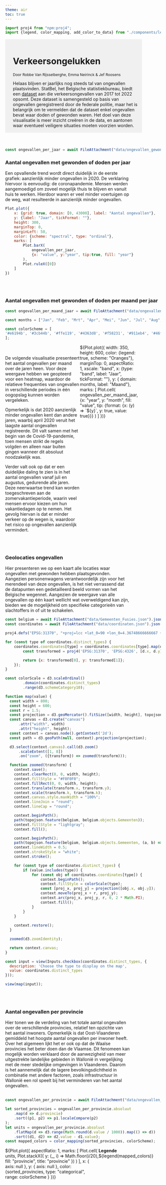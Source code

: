 ```yaml
---
theme: air
toc: true
---
```


````js
import proj4 from "npm:proj4";
import {legend, color_mapping, add_color_to_data} from "./components/legends.js"
````

<div style="width: 80%; background-color: #F0F0F0; padding : 15px; padding-left: 25px">
<h1>Verkeersongelukken</h1>
<p style="font-size: 12px">Door Robbe Van Rijsselberghe, Emma Neirinck & Jef Roosens</p>
<div style = "width: 100%">
Helaas blijven er jaarlijks nog steeds tal van ongevallen plaatsvinden. StatBel, het Belgische statistiekbureau, biedt een <a href="https://statbel.fgov.be/nl/open-data/geolocalisatie-van-de-verkeersongevallen-2017-2022">dataset</a> aan die verkeersongevallen van 2017 tot 2022 opsomt. Deze dataset is samengesteld op basis van ongevallen geregistreerd door de federale politie, maar het is belangrijk om te vermelden dat de dataset enkel ongevallen bevat waar doden of gewonden waren. Het doel van deze visualisatie is meer inzicht creëren in de data, en aantonen waar eventueel veiligere situaties moeten voorzien worden.
</div>

</div>
<br>
<br>

```js
const ongevallen_per_jaar = await FileAttachment("data/ongevallen_gewonden_jaar.json").json();
```


### Aantal ongevallen met gewonden of doden per jaar
<div style="width: 80%;">
    Een opvallende trend wordt direct duidelijk in de eerste grafiek: aanzienlijk minder ongevallen in 2020. De verklaring hiervoor is eenvoudig: de coronapandemie. Mensen werden aangemoedigd om zoveel mogelijk thuis te blijven en vanuit huis te werken. Hierdoor waren er veel minder voertuigen op de weg, wat resulteerde in aanzienlijk minder ongevallen.
</div>

```js
Plot.plot({
    x: {grid: true, domain: [0, 43000], label: "Aantal ongevallen"},
    y: {label: "Jaar", tickFormat: ""},
    height: 300,
    marginTop: 0,
    marginLeft: 50,
    color: {scheme: "spectral", type: "ordinal"},
    marks: [
        Plot.barX(
            ongevallen_per_jaar,
            {x: "value", y:"year", tip:true, fill: "year"}
        ),
        Plot.ruleX([0])
    ]
})
```
<br>
<br>

### Aantal ongevallen met gewonden of doden per maand per jaar

```js
const ongevallen_per_maand_jaar = await FileAttachment("data/ongevallen_gewonden_maand_jaar.json").json();

const months = ["Jan", "Feb", "Mrt", "Apr", "Mei", "Jun", "Jul", "Aug", "Sep", "Okt", "Nov", "Dec"];

const colorScheme = [
'#e6194b', '#3cb44b', '#ffe119', '#4363d8', '#f58231', '#911eb4', '#46f0f0', '#f032e6', '#bcf60c', '#fabebe', '#008080', '#e6beff', '#9a6324', '#fffac8', '#800000', '#aaffc3', '#808000', '#ffd8b1', '#000075', '#808080'
];
```
<div style="display:flex; width: 80%">
  <div style="flex: 0 0 60%">
  <br>
  <br>
  De volgende visualisatie presenteert het aantal ongevallen per maand over de jaren heen. Voor deze weergave hebben we geopteerd voor een heatmap, waardoor de relatieve frequenties van ongevallen in verschillende periodes in één oogopslag kunnen worden vergeleken.

  Opmerkelijk is dat 2020 aanzienlijk minder ongevallen kent dan andere jaren, waarbij april 2020 veruit het laagste aantal ongevallen registreerde. Dit valt samen met het begin van de Covid-19-pandemie, toen mensen strikt de regels volgden en alleen naar buiten gingen wanneer dit absoluut noodzakelijk was.

  Verder valt ook op dat er een duidelijke daling te zien is in het aantal ongevallen vanaf juli en augustus, gedurende alle jaren. Deze neerwaartse trend kan worden toegeschreven aan de zomervakantieperiode, waarin veel mensen ervoor kiezen om hun vakantiedagen op te nemen. Het gevolg hiervan is dat er minder verkeer op de wegen is, waardoor het risico op ongevallen aanzienlijk vermindert.

  </div>
  <div>
    ${Plot.plot({
       width: 350,
      height: 600,
      color: {legend: true, scheme: "Oranges"},
      marginTop: 0,
      aspectRatio: 1,
      xscale: "band",
      x: {type: "band", label: "Jaar", tickFormat: ""},
      y: {
          domain: months,
          label: "Maand"},
      marks: [
          Plot.cell(
              ongevallen_per_maand_jaar,
              {x: "year", y: "month", fill: "value", tip: {format: {x: (y) => `${y}`, y: true, value: true}}}
          )
      ]
    })}
  </div>
</div>

<br>
<br>

### Geolocaties ongevallen

<div style="width: 80%">
Hier presenteren we op een kaart alle locaties waar ongevallen met gewonden hebben plaatsgevonden. Aangezien personenwagens verantwoordelijk zijn voor het merendeel van deze ongevallen, is het niet verrassend dat de datapunten een gedetailleerd beeld vormen van het Belgische wegennet.
Aangezien de weergave van alle ongevallen op één kaart wellicht wat overweldigend kan zijn, bieden we de mogelijkheid om specifieke categorieën van slachtoffers in of uit te schakelen.
</div>

```js
const belgium = await FileAttachment("data/Gemeenten_Fusies.json").json()
const coordinates = await FileAttachment("data/coordinaten.json").json()
```

```js
proj4.defs("EPSG:31370", "+proj=lcc +lat_0=90 +lon_0=4.36748666666667 +lat_1=51.1666672333333 +lat_2=49.8333339 +x_0=150000.013 +y_0=5400088.438 +ellps=intl +towgs84=-106.8686,52.2978,-103.7239,-0.3366,0.457,-1.8422,-1.2747 +units=m +no_defs +type=crs");

for (const type of coordinates.distinct_types) {
    coordinates.coordinates[type] = coordinates.coordinates[type].map(d => {
        const transformed = proj4('EPSG:31370', 'EPSG:4326', [d.x, d.y]);

        return {x: transformed[0], y: transformed[1]};
    });
}
```

```js
const colorScale = d3.scaleOrdinal()
        .domain(coordinates.distinct_types)
        .range(d3.schemeCategory10);
```

```js
function map(value) {
  const width = 800;
  const height = 600;
  const r = 1.5;
  const projection = d3.geoMercator().fitSize([width, height], topojson.feature(belgium, belgium.objects.Gemeenten));
  const canvas = d3.create("canvas")
      .attr("width", width)
      .attr("height", height);
  const context = canvas.node().getContext('2d');
  const path = d3.geoPath(null, context).projection(projection);

  d3.select(context.canvas).call(d3.zoom()
      .scaleExtent([1, 8])
      .on("zoom", ({transform}) => zoomed(transform)));

  function zoomed(transform) {
    context.save();
    context.clearRect(0, 0, width, height);
    context.fillStyle = "#F0F0F0";
    context.fillRect(0, 0, width, height);
    context.translate(transform.x, transform.y);
    context.scale(transform.k, transform.k);
    context.canvas.style.maxWidth = "100%";
    context.lineJoin = "round";
    context.lineCap = "round";

    context.beginPath();
    path(topojson.feature(belgium, belgium.objects.Gemeenten));
    context.fillStyle = "lightgray";
    context.fill();

    context.beginPath();
    path(topojson.feature(belgium, belgium.objects.Gemeenten, (a, b) => a !== b ));
    context.lineWidth = 0.5;
    context.strokeStyle = "white";
    context.stroke();

    for (const type of coordinates.distinct_types) {
        if (value.includes(type)) {
            for (const obj of coordinates.coordinates[type]) {
                context.beginPath();
                context.fillStyle = colorScale(type);
                const [proj_x, proj_y] = projection([obj.x, obj.y]);
                context.moveTo(proj_x + r, proj_y);
                context.arc(proj_x, proj_y, r, 0, 2 * Math.PI);
                context.fill();
            }
        }
    }
    
    context.restore();
  }

  zoomed(d3.zoomIdentity);

  return context.canvas;
}
```

```js
const input = view(Inputs.checkbox(coordinates.distinct_types, {
  description: 'Choose the type to display on the map',
  value: coordinates.distinct_types
}));
```

```js
view(map(input));
```

<br>
<br>

### Aantal ongevallen per provincie 

<div style="width: 80%">
Hier tonen we de verdeling van het totale aantal ongevallen over de verschillende provincies, relatief ten opzichte van het aantal inwoners. Opmerkelijk is dat Oost-Vlaanderen gemiddeld het hoogste aantal ongevallen per inwoner heeft.
<br>
Over het algemeen lijkt het er ook op dat de Waalse provincies het beter doen dan de Vlaamse. Dit fenomeen kan mogelijk worden verklaard door de aanwezigheid van meer uitgestrekte landelijke gebieden in Wallonië in vergelijking met de meer stedelijke omgevingen in Vlaanderen. Daarom is het aannemelijk dat de lagere bevolkingsdichtheid in combinatie met andere factoren, zoals infrastructuur in Wallonië een rol speelt bij het verminderen van het aantal ongevallen.
</div>
<br>

````js
const ongevallen_per_provincie = await FileAttachment("data/ongevallen_per_provincie.json").json();

let sorted_provincies = ongevallen_per_provincie.absoluut
    .map(d => d.provincie)
    .sort((p1, p2) => p1.localeCompare(p2)
);
let units = ongevallen_per_provincie.absoluut
    .flatMap(d => d3.range(Math.round(d.value / 1000)).map(() => d))
    .sort((d1, d2) => d2.value - d1.value);
const mapped_colors = color_mapping(sorted_provincies, colorScheme);
````

<div style="display:flex; height: 400px">
  <div style="flex: 0 0 60%">
    ${Plot.plot({
    aspectRatio: 1,
  marks: [
    Plot.cell(
        units,
      Plot.stackX({
        y: (_, i) => Math.floor(i/20),
        fill: "provincie",
        title: "provincie"
      })
    )
  ],
  x: { axis: null },
  y: { axis: null },
  color: {sorted_provincies, type: "categorical", range: colorScheme }
})}
  </div>
  <div style="flex: 0 0 20%">
    <b>Legende</b>
    ${legend(mapped_colors)}
  </div>
</div>

<br>
<br>

### Ongevallen per capita
<div style="width: 80%">
Bovenstaande waffle chart toont de absolute aantallen van ongevallen verdeeld
over de verschillende provincies. Dit kan echter een vertekend beeld geven,
aangezien niet elke provincie even groot is, waardoor grotere provincies er dus
slechter kunnen uitzien door het hogere aantal ongevallen.
<br>
<br>
Onderstaande grafiek vergelijkt de ongevallen per capita, verrekend met de
bevolkingsaantallen van elke provincie voor het jaar 2021. Hier zien we wederom
de duidelijke daling in ongevallen in het jaar 2020. Wat we echter ook kunnen
waarnemen is dat Oost- en West-Vlaanderen en Antwerpen beduidend meer
ongevallen per capita hebben dan de andere provincies. Henegeouwen bijvoorbeeld
was volgende de absolute aantallen de slechtste leerling na de drie grote
provincies, maar per capita is het samen met Vlaams- en Waals-Brabant een van
de laagst-scorende provincies.
</div>

```js
Plot.plot({
  width: 800,
  marginBottom: 50,
  marginRight: 50,
  x: {axis: null},
  fx: {tickRotate: 15, label: ""},
  y: {grid: true},
  color: {scheme: "spectral", legend: true, type: "ordinal"},
  marks: [
    Plot.barY(ongevallen_per_provincie.capita, {
        x: "jaar",
        y: "value",
        fill: "jaar",
        fx: "provincie",
        sort: {x: null, color: null, fx: {value: "-y", reduce: "sum"}},
        tip: true
    }),
    Plot.ruleY([0])
  ]
})
```

<br>
<br>

### Ongevallen per betrokken weggebruiker / obstakel
<div style="width: 80%">
De dataset bevat voor elk ongeval ook informatie over de twee betrokken
partijen. Met onderstaande heatmap visualiseren we welke combinaties van
partijen er het vaakst voorkomen in de dataset. Op de X as staat de primaire bestuurder.
Dit is de bestuurder die een ongeval heeft gehad. Op de Y as staan andere betrokken bestuurders of obstakels.
Het kleur geeft aan hoeveel zo een type ongeval is geregistreerd. Opgelet: het is een logaritmische kleurschaal.
<br>
<br>
Hier zien we dat de personenwagen veruit de grootste partij is, gecombineerd
met een andere personenwagen, een fietser, of een hindernis. Dit laatste
betekent dat de personenwagen niet tegen een ander voertuig is gereden, maar
tegen een object of gebouw.
Daarnaast is het ook zichtbaar dat fietsers een grote groep van primaire bestuurders zijn.
Deze hebben dan hoofdzakelijk ongevallen met personenwagens en andere fietsers
</div>

```js
const ongevallen_per_weggebruiker = await FileAttachment("data/ongevallen_per_betrokken_weggebruiker.json").json();
```

```js
Plot.plot({
    color: {legend: true, scheme: "Oranges", type: "log"},
    aspectRatio: 2.5,
    marginTop: 0,
    marginLeft: 300,
    marginBottom: 120,
    marginRight: 100,
    xscale: {type: "band"},
    x: {type: "band", label: "Primaire bestuurder", tickRotate: 55},
    y: {label: "Obstakel of ander voertuig"},
    style: {
        fontSize: 12,
    },
    //title: "Ongevallen per betrokken bestuurders",
    marks: [
        Plot.cell(
            ongevallen_per_weggebruiker,
            {x: "gebruiker_1", y: "gebruiker_2", fill: "value", tip: true}
        )
    ]
})
```

<br>
<br>

### Explore it yourself
<div style="width: 80%">
De volgende visualisatie is interactief: je hebt de mogelijkheid om een onderwerp te kiezen, zoals gewonden of kruispunten, en vervolgens de beschikbare gegevens hierover te verkennen. Een interessante observatie is bijvoorbeeld dat het merendeel van de ongevallen plaatsvindt op gewestwegen of gemeentewegen, en niet op autosnelwegen!
<br>
Aangezien sommige onderwerpen een groot aantal categorieën hebben, bieden we de optie om specifieke waarden uit te schakelen, waardoor het eenvoudiger wordt om verschillen te identificeren.
</div>

```js
const type_gewonden_ongeval = await FileAttachment("data/line_chart/type_gewonden_ongeval.json").json();
const distinct_type_victim = [...new Set(type_gewonden_ongeval.map(d => d.class))];

const bebouwde_kom_ongeval = await FileAttachment("data/line_chart/bebouwde_kom_ongeval.json").json();
const distinct_build_area = [...new Set(bebouwde_kom_ongeval.map(d => d.area))];

const kruispunt_ongeval = await FileAttachment("data/line_chart/kruispunt_ongeval.json").json();
const distinct_crossway = [...new Set(kruispunt_ongeval.map(d => d.cross))];

const weersomstandigheden_ongeval = await FileAttachment("data/line_chart/weersomstandigheden_ongeval.json").json();
const distinct_weather = [...new Set(weersomstandigheden_ongeval.map(d => d.weather))];

const wegconditie_ongeval = await FileAttachment("data/line_chart/wegconditie_ongeval.json").json();
const distinct_cond = [...new Set(wegconditie_ongeval.map(d => d.cond))];

const lichtgesteldheid_ongeval = await FileAttachment("data/line_chart/lichtgesteldheid_ongeval.json").json();
const distinct_light = [...new Set(lichtgesteldheid_ongeval.map(d => d.light))];

const type_weg_ongeval = await FileAttachment("data/line_chart/type_weg_ongeval.json").json();
const distinct_road = [...new Set(type_weg_ongeval.map(d => d.road))];
```

````js
const type_victim_colors_mapped = color_mapping(distinct_type_victim, colorScheme);
const type_victim_data = add_color_to_data(type_gewonden_ongeval, type_victim_colors_mapped, "class");

const build_area_colors_mapped = color_mapping(distinct_build_area, colorScheme);
const build_area_data = add_color_to_data(bebouwde_kom_ongeval, build_area_colors_mapped, "area");

const crossway_colors_mapped = color_mapping(distinct_crossway, colorScheme);
const crossway_data = add_color_to_data(kruispunt_ongeval, crossway_colors_mapped, "cross");

const weather_colors_mapped = color_mapping(distinct_weather, colorScheme);
const weather_data = add_color_to_data(weersomstandigheden_ongeval, weather_colors_mapped, "weather");

const cond_colors_mapped = color_mapping(distinct_cond, colorScheme);
const cond_data = add_color_to_data(wegconditie_ongeval, cond_colors_mapped, "cond");

const light_colors_mapped = color_mapping(distinct_light, colorScheme);
const light_data = add_color_to_data(lichtgesteldheid_ongeval, light_colors_mapped, "light");

const road_colors_mapped = color_mapping(distinct_road, colorScheme);
const road_data = add_color_to_data(type_weg_ongeval, road_colors_mapped, "road");

const legend_selector = {
    "Type gewonde" : color_mapping(distinct_type_victim, colorScheme),
    "Bebouwde kom" : color_mapping(distinct_build_area, colorScheme),
    "Kruispunt" : color_mapping(distinct_crossway, colorScheme),
    "Weersomstandigheden" : color_mapping(distinct_weather, colorScheme),
    "Conditie van de weg" : color_mapping(distinct_cond, colorScheme),
    "Lichtgestelheid" : color_mapping(distinct_light, colorScheme),
    "Type weg" : color_mapping(distinct_road, colorScheme),
    };
const selector = {
    "Type gewonde": {"key" : "class", "data": type_victim_data, "distinct": distinct_type_victim, "default": distinct_type_victim},
    "Bebouwde kom": {"key" : "area", "data": build_area_data, "distinct" : distinct_build_area, "default": distinct_build_area},
    "Kruispunt" : {"key" : "cross", "data" : crossway_data, "distinct" : distinct_crossway, "default": distinct_crossway},
    "Weersomstandigheden" : {"key" : "weather", "data": weather_data, "distinct" : distinct_weather, "default": distinct_weather.filter(v => { return !["normaal", "onbekend", "regenval"].includes(v); })},
    "Conditie van de weg" : {"key" : "cond", "data" : cond_data, "distinct" : distinct_cond, "default": distinct_cond.filter(v => { return !["droog"].includes(v); })},
    "Lichtgestelheid" : {"key" : "light", "data" : light_data, "distinct" : distinct_light, "default": distinct_light.filter(v => { return !["dag", "nacht, verlichting aanwezig en ontstoken"].includes(v); })},
    "Type weg" : {"key" : "road", "data" : road_data, "distinct" : distinct_road, "default": distinct_road}
    }

````

```js
const select_input = Inputs.select(["Type gewonde", "Bebouwde kom", "Kruispunt", "Weersomstandigheden", "Conditie van de weg", "Lichtgestelheid", "Type weg"], {value:"Type gewonde", width: 120});
const value_select = Generators.input(select_input);
```

````js
const checkbox_input = Inputs.checkbox(selector[value_select].distinct, {value: selector[value_select].default});
const values_checkbox = Generators.input(checkbox_input);
````

<div style="display:flex; height: 500px; padding-top: 20px">
  <div style="flex: 0 0 20%; padding-right: 20px;">
    <b>Selecteer type metadata</b>
    ${view(select_input)}
    <div style="padding-top: 20px;"></div>
    <b>Kies zichtbare waarden</b>
    ${view(checkbox_input)}
  </div>
  <div style="flex: 1;">
    ${Plot.plot({
      x: {label: "Jaar", tickFormat: d3.format("d"), ticks: 6},
      y: {
          label: "Aantal ongevallen",
          grid: true
      },
      marks: [
          Plot.ruleY([0]),
          Plot.lineY(selector[value_select].data.filter(d => (values_checkbox.includes(d[selector[value_select].key]))), {x: "year", y: "count", z: selector[value_select].key, stroke: "color"}),
          Plot.dot(selector[value_select].data.filter(d => (values_checkbox.includes(d[selector[value_select].key]))), { x: "year", y: "count", z: selector[value_select].key, fill: "color", size: 3, tip: true })
      ]
    })}
  </div>
  <div style="flex: 0 0 20%; padding-left: 20px; padding-top: 20px">
    <b>Legende</b>
    ${legend(legend_selector[value_select])}
  </div>
</div>

<br>
<br>

### Verbanden tussen de attributen gekend bij ongeval
<div style="width: 80%">
Om verder inzicht te krijgen in de dataset hebben we ook een correlatiematrix
berekend voor de verschillende variabelen gegeven voor elk ongeval. Een
correlatiematrix is een manier om de mogelijke verbanden tussen parameters in
een dataset te visualiseren. Hoe dichter de waarde bij 1 of -1 ligt, hoe
sterker gecorreleerd de parameters zijn, en hoe meer ze elkaar beïnvloeden.
<br>
<br>
Hier zien we echter wel dat er zeer weinig correlatie is tussen de
verschillende parameters. De enige ietwat betekenisvolle correlatie die we
kunnen zien is deze tussen het type weg en of het ongeval plaatsvond in de
bebouwde kom. Dit kan verklaard worden doordat binnen de bebouwde kom er geen
snelwegen zijn, en voornamelijk gemeentewegen.
</div>

```js
const correlaties = await FileAttachment("data/correlaties.json").json();
```

````js
Plot.plot({
    color: {legend: true, scheme: "Oranges"},
    aspectRatio: 1.4,
    marginTop: 0,
    marginLeft: 200,
    marginBottom: 120,
    xscale: {type: "band"},
    x: {type: "band", label: "Attribuut 1", tickRotate: 55},
    y: {label: "Attribuut 2"},
    style: {
        fontSize: 12,
    },
    marks: [
        Plot.cell(
            correlaties,
            {x: "column_1", y: "column_2", fill: "value", tip: true}
        )
    ]
})
````
